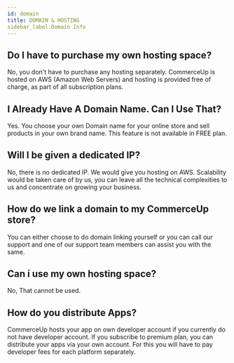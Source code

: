 ```yaml
---
id: domain
title: DOMAIN & HOSTING
sidebar_label:Domain Info
---
```


## Do I have to purchase my own hosting space?
No, you don't have to purchase any hosting separately. CommerceUp is hosted on AWS (Amazon Web Servers) and hosting is provided free of charge, as part of all subscription plans.

## I Already Have A Domain Name. Can I Use That?
Yes. You choose your own Domain name for your online store and sell products in your own brand name. This feature is not available in FREE plan.

## Will I be given a dedicated IP?
No, there is no dedicated IP. We would give you hosting on AWS. Scalability would be taken care of by us, you can leave all the technical complexities to us and concentrate on growing your business.

## How do we link a domain to my CommerceUp store?
You can either choose to do domain linking yourself or you can call our support and one of our support team members can assist you with the same.

## Can i use my own hosting space?
No, That cannot be used.

## How do you distribute Apps?
CommerceUp hosts your app on own developer account if you currently do not have developer account. If you subscribe to premium plan, you can distribute your apps via your own account. For this you will have to pay developer fees for each platform separately.


